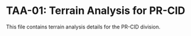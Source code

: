 # TAA-01: Terrain Analysis for PR-CID

This file contains terrain analysis details for the PR-CID division.
